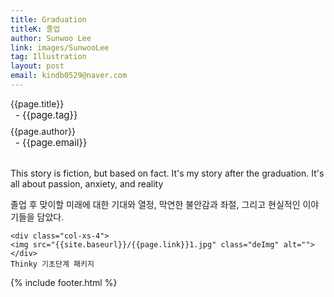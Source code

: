 ```yaml
---
title: Graduation
titleK: 졸업
author: Sunwoo Lee
link: images/SunwooLee
tag: Illustration
layout: post
email: kindb0529@naver.com
---	
```


<div class="container">

<div class="deDep">
{{page.title}}<br>
<p style="font-size:15px; margin:0px; padding:0px 0px 0px 8px; margin:0px 0px 8px 0px;">- {{page.tag}}</p>
{{page.author}}<br>
<p style="font-size:15px; margin:0px; padding:0px 0px 0px 8px;">- {{page.email}}</p>
</div>

<br>

<div class="det lato">

<!--영문-->

This story is fiction, but based on fact. It's my story after the graduation. It's all about passion, anxiety, and reality

<!--영문-->

</div>


<div class="noto">
<!--국문-->

졸업 후 맞이할 미래에 대한 기대와 열정, 막연한 불안감과 좌절, 그리고 현실적인 이야기들을 담았다.

<!--국문-->

</div>

<div class="row noto">
	
	<div class="col-xs-4">
	<img src="{{site.baseurl}}/{{page.link}}1.jpg" class="deImg" alt=""></div>
	Thinky 기초단계 패키지
</div>

	

</div> 

{% include footer.html %}